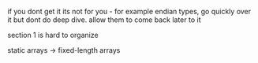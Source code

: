 if you dont get it its not for you - for example endian types, go quickly over it but dont do deep dive. allow them to come back later to it

section 1 is hard to organize

static arrays -> fixed-length arrays
